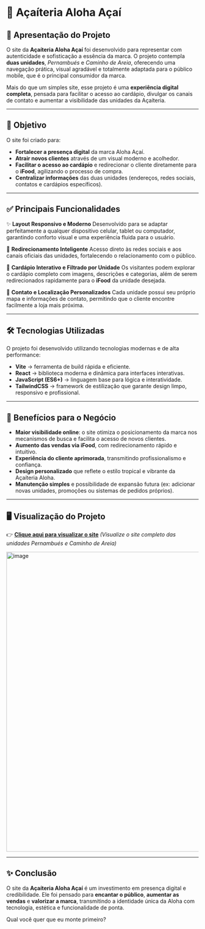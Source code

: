 # 🌴 Açaíteria Aloha Açaí

## 🍇 Apresentação do Projeto

O site da **Açaíteria Aloha Açaí** foi desenvolvido para representar com autenticidade e sofisticação a essência da marca.
O projeto contempla **duas unidades**, *Pernambués* e *Caminho de Areia*, oferecendo uma navegação prática, visual agradável e totalmente adaptada para o público mobile, que é o principal consumidor da marca.

Mais do que um simples site, esse projeto é uma **experiência digital completa**, pensada para facilitar o acesso ao cardápio, divulgar os canais de contato e aumentar a visibilidade das unidades da Açaíteria.

---

## 💜 Objetivo

O site foi criado para:

* **Fortalecer a presença digital** da marca Aloha Açaí.
* **Atrair novos clientes** através de um visual moderno e acolhedor.
* **Facilitar o acesso ao cardápio** e redirecionar o cliente diretamente para o **iFood**, agilizando o processo de compra.
* **Centralizar informações** das duas unidades (endereços, redes sociais, contatos e cardápios específicos).

---

## ✅ Principais Funcionalidades

✨ **Layout Responsivo e Moderno**
Desenvolvido para se adaptar perfeitamente a qualquer dispositivo celular, tablet ou computador, garantindo conforto visual e uma experiência fluida para o usuário.

🔗 **Redirecionamento Inteligente**
Acesso direto às redes sociais e aos canais oficiais das unidades, fortalecendo o relacionamento com o público.

🥣 **Cardápio Interativo e Filtrado por Unidade**
Os visitantes podem explorar o cardápio completo com imagens, descrições e categorias, além de serem redirecionados rapidamente para o **iFood** da unidade desejada.

📍 **Contato e Localização Personalizados**
Cada unidade possui seu próprio mapa e informações de contato, permitindo que o cliente encontre facilmente a loja mais próxima.

---

## 🛠️ Tecnologias Utilizadas

O projeto foi desenvolvido utilizando tecnologias modernas e de alta performance:

* **Vite** → ferramenta de build rápida e eficiente.
* **React** → biblioteca moderna e dinâmica para interfaces interativas.
* **JavaScript (ES6+)** → linguagem base para lógica e interatividade.
* **TailwindCSS** → framework de estilização que garante design limpo, responsivo e profissional.

---

## 💼 Benefícios para o Negócio

* **Maior visibilidade online**: o site otimiza o posicionamento da marca nos mecanismos de busca e facilita o acesso de novos clientes.
* **Aumento das vendas via iFood**, com redirecionamento rápido e intuitivo.
* **Experiência do cliente aprimorada**, transmitindo profissionalismo e confiança.
* **Design personalizado** que reflete o estilo tropical e vibrante da Açaíteria Aloha.
* **Manutenção simples** e possibilidade de expansão futura (ex: adicionar novas unidades, promoções ou sistemas de pedidos próprios).

---

## 🖥️ Visualização do Projeto

👉 [**Clique aqui para visualizar o site**](https://acaiteria-aloha-acai.vercel.app/)
*(Visualize o site completo das unidades Pernambués e Caminho de Areia)*

<img width="1423" height="786" alt="image" src="https://github.com/user-attachments/assets/0f96be27-9d01-4508-a92c-e536c39a8e18" />



---

## ✨ Conclusão

O site da **Açaíteria Aloha Açaí** é um investimento em presença digital e credibilidade.
Ele foi pensado para **encantar o público**, **aumentar as vendas** e **valorizar a marca**, transmitindo a identidade única da Aloha com tecnologia, estética e funcionalidade de ponta.

Qual você quer que eu monte primeiro?
